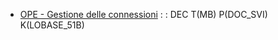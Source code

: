 - [OPE - Gestione delle connessioni](Sorgenti/DOC_OPE/TA/B£AMO/LOBASE_51A)
 :  : DEC T(MB) P(DOC_SVI) K(LOBASE_51B)
